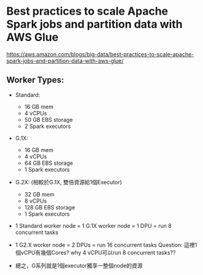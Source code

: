 # Best practices to scale Apache Spark jobs and partition data with AWS Glue
https://aws.amazon.com/blogs/big-data/best-practices-to-scale-apache-spark-jobs-and-partition-data-with-aws-glue/


## Worker Types:
- Standard: 
    - 16 GB mem
    - 4 vCPUs
    - 50 GB EBS storage
    - 2 Spark executors 
- G.1X:  
    - 16 GB mem
    - 4 vCPUs
    - 64 GB EBS storage
    - 1 Spark executors 
- G.2X: (相較於G.1X, 雙倍資源給1個Executor)
    - 32 GB mem
    - 8 vCPUs
    - 128 GB EBS storage
    - 1 Spark executors 


- 1 Standard worker node = 1 G.1X worker node = 1 DPU = run 8 concurrent tasks
- 1 G2.X worker node = 2 DPUs = run 16 concurrent tasks
Question: 這裡1個vCPU有幾個Cores? why 4 vCPU可以run 8 concurrent tasks??
- 總之，G系列就是1個executor獨享一整個node的資源